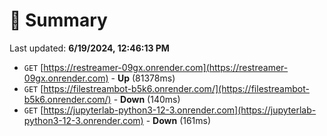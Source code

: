# 📖 Summary
Last updated: **6/19/2024, 12:46:13 PM**

- `GET` [https://restreamer-09gx.onrender.com](https://restreamer-09gx.onrender.com) - **Up** (81378ms)
- `GET` [https://filestreambot-b5k6.onrender.com/](https://filestreambot-b5k6.onrender.com/) - **Down** (140ms)
- `GET` [https://jupyterlab-python3-12-3.onrender.com](https://jupyterlab-python3-12-3.onrender.com) - **Down** (161ms)
